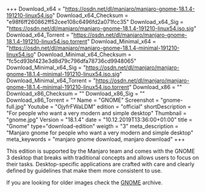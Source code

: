 +++
Download_x64 = "https://osdn.net/dl/manjaro/manjaro-gnome-18.1.4-191210-linux54.iso"
Download_x64_Checksum = "e98f6ff260862ff52cee108c6496fd2a071fcc35"
Download_x64_Sig = "https://osdn.net/dl/manjaro/manjaro-gnome-18.1.4-191210-linux54.iso.sig"
Download_x64_Torrent = "https://osdn.net/dl/manjaro/manjaro-gnome-18.1.4-191210-linux54.iso.torrent"
Download_Minimal_x64 = "https://osdn.net/dl/manjaro/manjaro-gnome-18.1.4-minimal-191210-linux54.iso"
Download_Minimal_x64_Checksum = "fc5cd93bf423e3d8d79c796dfa78736cd9948065"
Download_Minimal_x64_Sig = "https://osdn.net/dl/manjaro/manjaro-gnome-18.1.4-minimal-191210-linux54.iso.sig"
Download_Minimal_x64_Torrent = "https://osdn.net/dl/manjaro/manjaro-gnome-18.1.4-minimal-191210-linux54.iso.torrent"
Download_x86 = ""
Download_x86_Checksum = ""
Download_x86_Sig = ""
Download_x86_Torrent = ""
Name = "GNOME"
Screenshot = "gnome-full.jpg"
Youtube = "OjyfrFWaLDM"
edition = "official"
shortDescription = "For people who want a very modern and simple desktop"
Thumbnail = "gnome.jpg"
Version = "18.1.4"
date = "10.12.2019T13:36:00+01:00"
title = "Gnome"
type="download-edition"
weigth = "3"
meta_description = "Manjaro gnome for people who want a very modern and simple desktop"
meta_keywords = "manjaro gnome download, manjaro download"
+++

This edition is supported by the Manjaro team and comes with the GNOME 3 desktop that breaks with traditional concepts and allows users to focus on their tasks. Desktop-specific applications are crafted with care and clearly defined by guidelines that make them more consistent to use.

If you are looking for older images check the [GNOME](https://osdn.net/projects/manjaro/storage/z_release_archive/gnome) archive.

